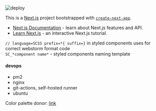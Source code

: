 ![deploy](https://github.com/0ashen/Aboutme/workflows/deploy/badge.svg)

This is a [Next.js](https://nextjs.org/) project bootstrapped with [`create-next-app`](https://github.com/vercel/next.js/tree/canary/packages/create-next-app).
- [Next.js Documentation](https://nextjs.org/docs) - learn about Next.js features and API.
- [Learn Next.js](https://nextjs.org/learn) - an interactive Next.js tutorial.

```// language=SCSS prefix=*{ suffix=}``` in styled components uses for correct webstorm format code <br/>
```SC_*component name*``` - styled components naming template

#### devops
 - pm2 
 - nginx 
 - git-actions, self-hosted runner
 - ubuntu
 
Color palette donor: [link](https://www.instagram.com/p/CHjPc72gpld/)

